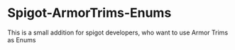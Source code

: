 # Spigot-ArmorTrims-Enums
This is a small addition for spigot developers, who want to use Armor Trims as Enums
